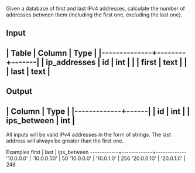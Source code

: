 Given a database of first and last IPv4 addresses, calculate the number of addresses between them (including the first one, excluding the last one).

Input
---------------------------------
|     Table    | Column | Type  |
|--------------+--------+-------|
| ip_addresses | id     | int   |
|              | first  | text  |
|              | last   | text  |
---------------------------------
Output
----------------------
|   Column    | Type |
|-------------+------|
| id          | int  |
| ips_between | int  |
----------------------
All inputs will be valid IPv4 addresses in the form of strings. The last address will always be greater than the first one.

Examples
   first    |    last     | ips_between
------------+-------------+-------------
 '10.0.0.0' | '10.0.0.50' |      50 
 '10.0.0.0' |  '10.0.1.0' |     256 
'20.0.0.10' |  '20.0.1.0' |     246

